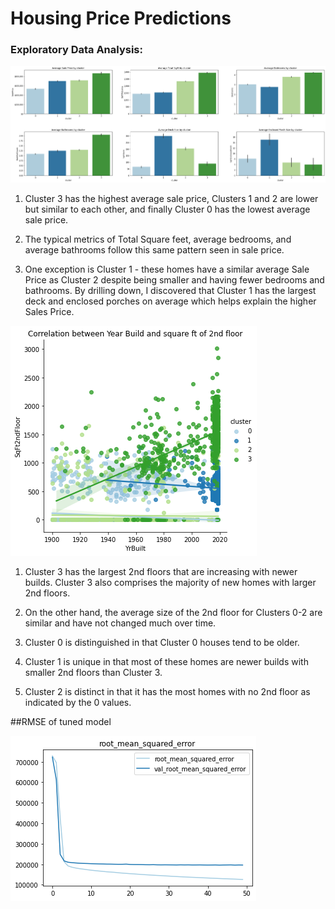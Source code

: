 # Housing Price Predictions

### Exploratory Data Analysis:

![image](https://github.com/Richard-Shimada/House-price-predictions-with-clustering/blob/main/Data/bar_graphs.png)


1) Cluster 3 has the highest average sale price, Clusters 1 and 2 are lower but similar to each other, and finally Cluster 0 has the lowest average sale price.

2) The typical metrics of Total Square feet, average bedrooms, and average bathrooms follow this same pattern seen in sale price.

3) One exception is Cluster 1 - these homes have a similar average Sale Price as Cluster 2 despite being smaller and having fewer bedrooms and bathrooms. By drilling down, I discovered that Cluster 1 has the largest deck and enclosed porches on average which helps explain the higher Sales Price.


![image](https://github.com/Richard-Shimada/House-price-predictions-with-clustering/blob/main/Data/lmplot.png)


1) Cluster 3 has the largest 2nd floors that are increasing with newer builds. Cluster 3 also comprises the majority of new homes with larger 2nd floors. 

2) On the other hand, the average size of the 2nd floor for Clusters 0-2 are similar and have not changed much over time.

3) Cluster 0 is distinguished in that Cluster 0 houses tend to be older.

4) Cluster 1 is unique in that most of these homes are newer builds with smaller 2nd floors than Cluster 3.

5) Cluster 2 is distinct in that it has the most homes with no 2nd floor as indicated by the 0 values.


##RMSE of tuned model

![image](https://github.com/Richard-Shimada/House-price-predictions-with-clustering/blob/main/Data/RMSE_tuned_model.png)


